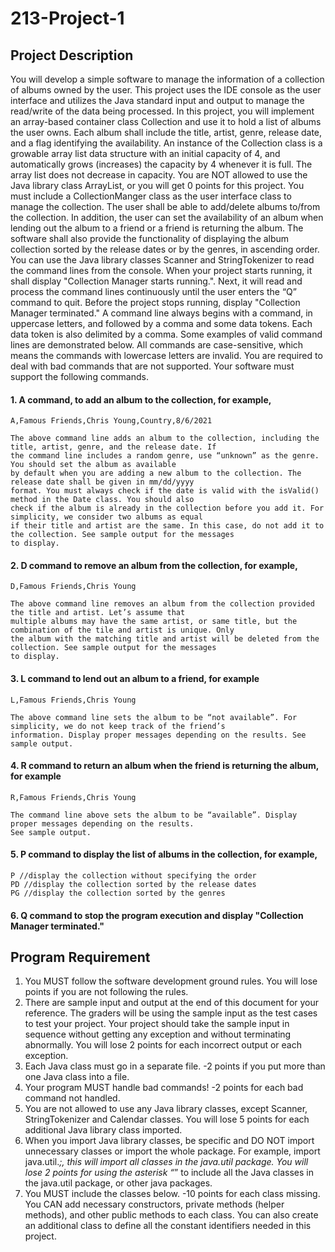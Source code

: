 # 213-Project-1

## Project Description  ##

You will develop a simple software to manage the information of a collection of albums owned by the user. This
project uses the IDE console as the user interface and utilizes the Java standard input and output to manage the
read/write of the data being processed.
In this project, you will implement an array-based container class Collection and use it to hold a list of albums the
user owns. Each album shall include the title, artist, genre, release date, and a flag identifying the availability. An
instance of the Collection class is a growable array list data structure with an initial capacity of 4, and automatically
grows (increases) the capacity by 4 whenever it is full. The array list does not decrease in capacity. You are NOT
allowed to use the Java library class ArrayList, or you will get 0 points for this project.
You must include a CollectionManger class as the user interface class to manage the collection. The user shall be
able to add/delete albums to/from the collection. In addition, the user can set the availability of an album when
lending out the album to a friend or a friend is returning the album. The software shall also provide the functionality
of displaying the album collection sorted by the release dates or by the genres, in ascending order.
You can use the Java library classes Scanner and StringTokenizer to read the command lines from the console.
When your project starts running, it shall display "Collection Manager starts running.". Next, it will read
and process the command lines continuously until the user enters the “Q” command to quit. Before the project stops
running, display "Collection Manager terminated."
A command line always begins with a command, in uppercase letters, and followed by a comma and some data tokens.
Each data token is also delimited by a comma. Some examples of valid command lines are demonstrated below. All
commands are case-sensitive, which means the commands with lowercase letters are invalid. You are required to deal
with bad commands that are not supported. Your software must support the following commands.
#### 1. A command, to add an album to the collection, for example, ####
   
    A,Famous Friends,Chris Young,Country,8/6/2021

    The above command line adds an album to the collection, including the title, artist, genre, and the release date. If
    the command line includes a random genre, use “unknown” as the genre. You should set the album as available
    by default when you are adding a new album to the collection. The release date shall be given in mm/dd/yyyy
    format. You must always check if the date is valid with the isValid() method in the Date class. You should also
    check if the album is already in the collection before you add it. For simplicity, we consider two albums as equal
    if their title and artist are the same. In this case, do not add it to the collection. See sample output for the messages
    to display.

#### 2. D command to remove an album from the collection, for example, #### 

    D,Famous Friends,Chris Young

    The above command line removes an album from the collection provided the title and artist. Let’s assume that
    multiple albums may have the same artist, or same title, but the combination of the tile and artist is unique. Only
    the album with the matching title and artist will be deleted from the collection. See sample output for the messages
    to display.

#### 3. L command to lend out an album to a friend, for example ####
  
    L,Famous Friends,Chris Young

    The above command line sets the album to be “not available”. For simplicity, we do not keep track of the friend’s
    information. Display proper messages depending on the results. See sample output.

#### 4. R command to return an album when the friend is returning the album, for example ####
    
    R,Famous Friends,Chris Young
    
    The command line above sets the album to be “available”. Display proper messages depending on the results.
    See sample output.

#### 5. P command to display the list of albums in the collection, for example, ####    

    P //display the collection without specifying the order
    PD //display the collection sorted by the release dates
    PG //display the collection sorted by the genres  
    
#### 6. Q command to stop the program execution and display "Collection Manager terminated." ####    



## Program Requirement ##

1. You MUST follow the software development ground rules. You will lose points if you are not following the rules.
2. There are sample input and output at the end of this document for your reference. The graders will be using the
sample input as the test cases to test your project. Your project should take the sample input in sequence without
getting any exception and without terminating abnormally. You will lose 2 points for each incorrect output or
each exception.
3. Each Java class must go in a separate file. -2 points if you put more than one Java class into a file.
4. Your program MUST handle bad commands! -2 points for each bad command not handled.
5. You are not allowed to use any Java library classes, except Scanner, StringTokenizer and Calendar classes.
You will lose 5 points for each additional Java library class imported.
6. When you import Java library classes, be specific and DO NOT import unnecessary classes or import the whole
package. For example, import java.util.*;, this will import all classes in the java.util package. You will
lose 2 points for using the asterisk “*” to include all the Java classes in the java.util package, or other java
packages.    
7. You MUST include the classes below. -10 points for each class missing. You CAN add necessary constructors,
private methods (helper methods), and other public methods to each class. You can also create an additional class
to define all the constant identifiers needed in this project.
